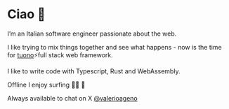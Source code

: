 # Ciao 👋

I’m an Italian software engineer passionate about the web. 

I like trying to mix things together and see what happens - now is the time for [tuono](https://github.com/tuono-labs/tuono)⚡️full stack web framework.

I like to write code with Typescript, Rust and WebAssembly.

Offline I enjoy surfing 🏄‍♂️ 🌊

Always available to chat on X [@valerioageno](https://x.com/valerioageno)
